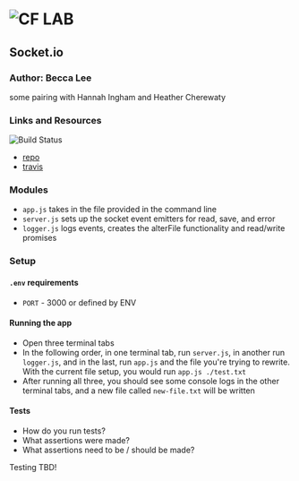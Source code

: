 ![CF](http://i.imgur.com/7v5ASc8.png) LAB
=================================================

## Socket.io

### Author: Becca Lee
some pairing with Hannah Ingham and Heather Cherewaty

### Links and Resources
![Build Status](https://www.travis-ci.com/beccalee123/08-socket.io.svg?branch=master)
* [repo](https://github.com/beccalee123/08-socket.io)
* [travis](https://www.travis-ci.com/beccalee123/08-socket.io)

### Modules
- `app.js` takes in the file provided in the command line
- `server.js` sets up the socket event emitters for read, save, and error
- `logger.js` logs events, creates the alterFile functionality and read/write promises

### Setup
#### `.env` requirements
* `PORT` - 3000 or defined by ENV

#### Running the app
* Open three terminal tabs
* In the following order, in one terminal tab, run `server.js`, in another run `logger.js`, and in the last, run `app.js` and the file you're trying to rewrite. With the current file setup, you would run `app.js ./test.txt`
* After running all three, you should see some console logs in the other terminal tabs, and a new file called `new-file.txt` will be written

#### Tests
* How do you run tests?
* What assertions were made?
* What assertions need to be / should be made?

Testing TBD!

